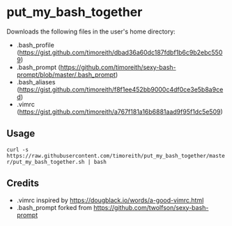 # put_my_bash_together

Downloads the following files in the user's home directory:

* .bash_profile (https://gist.github.com/timoreith/dbad36a60dc187fdbf1b6c9b2ebc5509)
* .bash_prompt (https://github.com/timoreith/sexy-bash-prompt/blob/master/.bash_prompt)
* .bash_aliases (https://gist.github.com/timoreith/f8f1ee452bb9000c4df0ce3e5b8a9ced)
* .vimrc (https://gist.github.com/timoreith/a767f181a16b6881aad9f95f1dc5e509)

## Usage

`curl -s https://raw.githubusercontent.com/timoreith/put_my_bash_together/master/put_my_bash_together.sh | bash`

## Credits

* .vimrc inspired by https://dougblack.io/words/a-good-vimrc.html
* .bash_prompt forked from https://github.com/twolfson/sexy-bash-prompt
